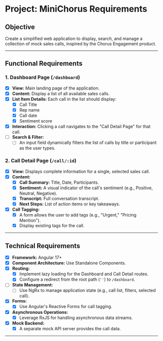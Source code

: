 # Project: MiniChorus Requirements

## Objective

Create a simplified web application to display, search, and manage a collection of mock sales calls, inspired by the Chorus Engagement product.

---

## Functional Requirements

### 1. Dashboard Page (`/dashboard`)

-   [x] **View:** Main landing page of the application.
-   [x] **Content:** Display a list of all available sales calls.
-   [x] **List Item Details:** Each call in the list should display:
    -   [x] Call Title
    -   [x] Rep name
    -   [x] Call date
    -   [x] Sentiment score
-   [x] **Interaction:** Clicking a call navigates to the "Call Detail Page" for that call.
-   [ ] **Search & Filter:**
    -   [ ] An input field dynamically filters the list of calls by title or participant as the user types.

### 2. Call Detail Page (`/call/:id`)

-   [x] **View:** Displays complete information for a single, selected sales call.
-   [x] **Content:**
    -   [x] **Call Summary:** Title, Date, Participants.
    -   [x] **Sentiment:** A visual indicator of the call's sentiment (e.g., Positive, Neutral, Negative).
    -   [x] **Transcript:** Full conversation transcript.
    -   [x] **Next Steps:** List of action items or key takeaways.
-   [x] **Call Tagging:**
    -   [x] A form allows the user to add tags (e.g., "Urgent," "Pricing Mention").
    -   [x] Display existing tags for the call.

---

## Technical Requirements

-   [x] **Framework:** Angular 17+
-   [x] **Component Architecture:** Use Standalone Components.
-   [x] **Routing:**
    -   [x] Implement lazy loading for the Dashboard and Call Detail routes.
    -   [x] Configure a redirect from the root path (`''`) to `/dashboard`.
-   [ ] **State Management:**
    -   [ ] Use NgRx to manage application state (e.g., call list, filters, selected call).
-   [x] **Forms:**
    -   [x] Use Angular's Reactive Forms for call tagging.
-   [x] **Asynchronous Operations:**
    -   [x] Leverage RxJS for handling asynchronous data streams.
-   [x] **Mock Backend:**
    -   [x] A separate mock API server provides the call data.

---
